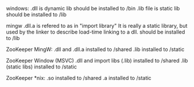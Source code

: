 



windows:
.dll is dynamic lib should be installed to /bin
.lib file is static lib should be installed to /lib

mingw
.dll.a is refered to as in "import library" It is really a static library, but used by the linker to describe load-time linking to a dll. should be installed to /lib


ZooKeeper MingW:
.dll and .dll.a installed to /shared
.lib installed to /static

ZooKeeper Window (MSVC)
.dll and import libs (.lib) installed to /shared
.lib (static libs) installed to /static

ZooKeeper *nix:
.so installed to /shared
.a installed to /static

